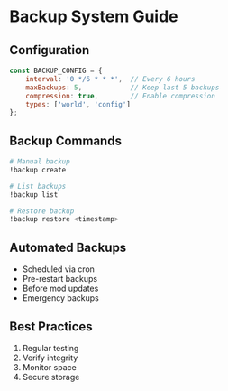 # Backup System Guide

## Configuration
```javascript
const BACKUP_CONFIG = {
    interval: '0 */6 * * *',  // Every 6 hours
    maxBackups: 5,            // Keep last 5 backups
    compression: true,        // Enable compression
    types: ['world', 'config']
};
```

## Backup Commands
```bash
# Manual backup
!backup create

# List backups
!backup list

# Restore backup
!backup restore <timestamp>
```

## Automated Backups
- Scheduled via cron
- Pre-restart backups
- Before mod updates
- Emergency backups

## Best Practices
1. Regular testing
2. Verify integrity
3. Monitor space
4. Secure storage
